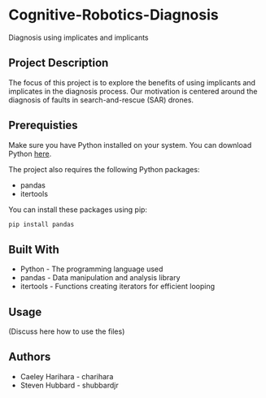 # Cognitive-Robotics-Diagnosis
Diagnosis using implicates and implicants

## Project Description
The focus of this project is to explore the benefits of using implicants and implicates in the diagnosis process. Our motivation is centered around the diagnosis of faults in search-and-rescue (SAR) drones.

## Prerequisties
Make sure you have Python installed on your system. You can download Python [here](https://www.python.org/downloads/).

The project also requires the following Python packages:

* pandas
* itertools

You can install these packages using pip:
```bash
pip install pandas
```
## Built With
* Python - The programming language used 
* pandas - Data manipulation and analysis library
* itertools - Functions creating iterators for efficient looping

## Usage
(Discuss here how to use the files)


## Authors
* Caeley Harihara - charihara
* Steven Hubbard - shubbardjr
